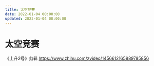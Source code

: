 ```yaml
---
title: 太空竞赛
date: 2022-01-04 00:00:00
updated: 2022-01-04 00:00:00
---
```


# 太空竞赛

《上升2号》剪辑 https://www.zhihu.com/zvideo/1456612165889785856
